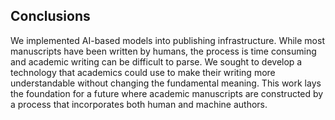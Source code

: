 ## Conclusions

We implemented AI-based models into publishing infrastructure.
While most manuscripts have been written by humans, the process is time consuming and academic writing can be difficult to parse.
We sought to develop a technology that academics could use to make their writing more understandable without changing the fundamental meaning.
This work lays the foundation for a future where academic manuscripts are constructed by a process that incorporates both human and machine authors.